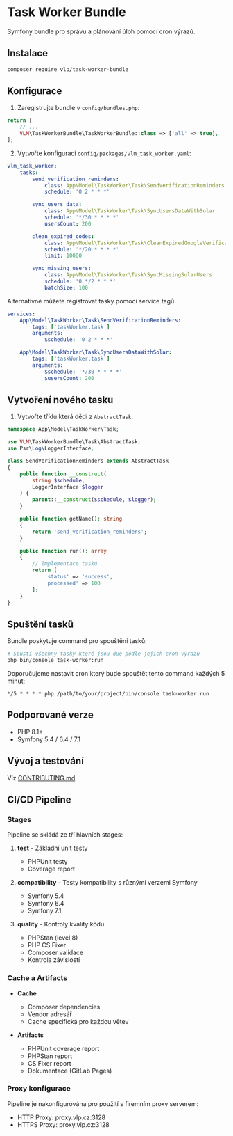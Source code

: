 # Task Worker Bundle

Symfony bundle pro správu a plánování úloh pomocí cron výrazů.

## Instalace

```bash
composer require vlp/task-worker-bundle
```

## Konfigurace

1. Zaregistrujte bundle v `config/bundles.php`:
```php
return [
    // ...
    VLM\TaskWorkerBundle\TaskWorkerBundle::class => ['all' => true],
];
```

2. Vytvořte konfiguraci `config/packages/vlm_task_worker.yaml`:
```yaml
vlm_task_worker:
    tasks:
        send_verification_reminders:
            class: App\Model\TaskWorker\Task\SendVerificationReminders
            schedule: '0 2 * * *'

        sync_users_data:
            class: App\Model\TaskWorker\Task\SyncUsersDataWithSolar
            schedule: '*/30 * * * *'
            usersCount: 200

        clean_expired_codes:
            class: App\Model\TaskWorker\Task\CleanExpiredGoogleVerificationCode
            schedule: '*/20 * * * *'
            limit: 10000

        sync_missing_users:
            class: App\Model\TaskWorker\Task\SyncMissingSolarUsers
            schedule: '0 */2 * * *'
            batchSize: 100
```

Alternativně můžete registrovat tasky pomocí service tagů:

```yaml
services:
    App\Model\TaskWorker\Task\SendVerificationReminders:
        tags: ['taskWorker.task']
        arguments:
            $schedule: '0 2 * * *'

    App\Model\TaskWorker\Task\SyncUsersDataWithSolar:
        tags: ['taskWorker.task']
        arguments:
            $schedule: '*/30 * * * *'
            $usersCount: 200
```

## Vytvoření nového tasku

1. Vytvořte třídu která dědí z `AbstractTask`:

```php
namespace App\Model\TaskWorker\Task;

use VLM\TaskWorkerBundle\Task\AbstractTask;
use Psr\Log\LoggerInterface;

class SendVerificationReminders extends AbstractTask
{
    public function __construct(
        string $schedule,
        LoggerInterface $logger
    ) {
        parent::__construct($schedule, $logger);
    }

    public function getName(): string
    {
        return 'send_verification_reminders';
    }

    public function run(): array
    {
        // Implementace tasku
        return [
            'status' => 'success',
            'processed' => 100
        ];
    }
}
```

## Spuštění tasků

Bundle poskytuje command pro spouštění tasků:

```bash
# Spustí všechny tasky které jsou due podle jejich cron výrazu
php bin/console task-worker:run
```

Doporučujeme nastavit cron který bude spouštět tento command každých 5 minut:

```crontab
*/5 * * * * php /path/to/your/project/bin/console task-worker:run
```

## Podporované verze

- PHP 8.1+
- Symfony 5.4 / 6.4 / 7.1

## Vývoj a testování

Viz [CONTRIBUTING.md](CONTRIBUTING.md)

## CI/CD Pipeline

### Stages

Pipeline se skládá ze tří hlavních stages:

1. **test** - Základní unit testy
   - PHPUnit testy
   - Coverage report

2. **compatibility** - Testy kompatibility s různými verzemi Symfony
   - Symfony 5.4
   - Symfony 6.4
   - Symfony 7.1

3. **quality** - Kontroly kvality kódu
   - PHPStan (level 8)
   - PHP CS Fixer
   - Composer validace
   - Kontrola závislostí

### Cache a Artifacts

- **Cache**
   - Composer dependencies
   - Vendor adresář
   - Cache specifická pro každou větev

- **Artifacts**
   - PHPUnit coverage report
   - PHPStan report
   - CS Fixer report
   - Dokumentace (GitLab Pages)

### Proxy konfigurace

Pipeline je nakonfigurována pro použití s firemním proxy serverem:
- HTTP Proxy: proxy.vlp.cz:3128
- HTTPS Proxy: proxy.vlp.cz:3128
